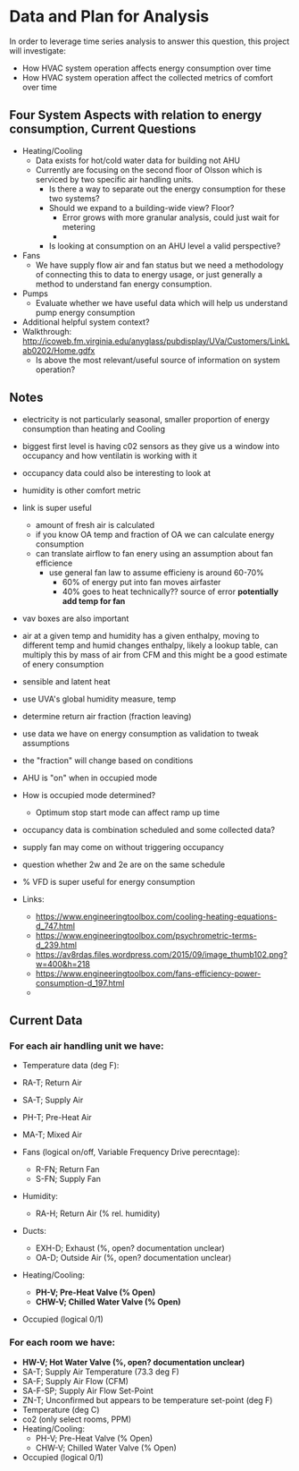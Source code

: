 # Data and Plan for Analysis
In order to leverage time series analysis to answer this question, this project will investigate:
- How HVAC system operation affects energy consumption over time
- How HVAC system operation affect the collected metrics of comfort over time

## Four System Aspects with relation to energy consumption, Current Questions
- Heating/Cooling
	- Data exists for hot/cold water data for building not AHU
	- Currently are focusing on the second floor of Olsson which is serviced by two specific air handling units.
		-	Is there a way to separate out the energy consumption for these two systems?
		-	Should we expand to a building-wide view? Floor?
			- Error grows with more granular analysis, could just wait for metering
			-
		-	Is looking at consumption on an AHU level a valid perspective?
- Fans
	-	We have supply flow air and fan status but we need a methodology of connecting this to data to energy usage, or just generally a method to understand fan energy consumption.
- Pumps
	- Evaluate whether we have useful data which will help us understand pump energy consumption
- Additional helpful system context?
- Walkthrough: http://icoweb.fm.virginia.edu/anyglass/pubdisplay/UVa/Customers/LinkLab0202/Home.gdfx
  - Is above the most relevant/useful source of information on system operation?

## Notes
- electricity is not particularly seasonal, smaller proportion of energy consumption than heating and Cooling
- biggest first level is having c02 sensors as they give us a window into occupancy and how ventilatin is working with it
- occupancy data could also be interesting to look at
- humidity is other comfort metric
- link is super useful
  - amount of fresh air is calculated
  - if you know OA temp and fraction of OA we can calculate energy consumption
  - can translate airflow to fan enery using an assumption about fan efficience
    - use general fan law to assume efficieny is around 60-70%
      - 60% of energy put into fan moves airfaster
      - 40% goes to heat technically?? source of error **potentially add temp for fan**
- vav boxes are also important
- air at a given temp and humidity has a given enthalpy, moving to different temp and humid changes enthalpy, likely a lookup table, can multiply this by mass of air from CFM and this might be a good estimate of enery consumption
- sensible and latent heat
- use UVA's global humidity measure, temp
- determine return air fraction (fraction leaving)

- use data we have on energy consumption as validation to tweak assumptions
- the "fraction" will change based on conditions
- AHU is "on" when in occupied mode
- How is occupied mode determined?
  - Optimum stop start mode can affect ramp up time
- occupancy data is combination scheduled and some collected data?
- supply fan may come on without triggering occupancy
- question whether 2w and 2e are on the same schedule
- % VFD is super useful for energy consumption

- Links:
  - https://www.engineeringtoolbox.com/cooling-heating-equations-d_747.html
  - https://www.engineeringtoolbox.com/psychrometric-terms-d_239.html
  - https://av8rdas.files.wordpress.com/2015/09/image_thumb102.png?w=400&h=218
  - https://www.engineeringtoolbox.com/fans-efficiency-power-consumption-d_197.html
  -


## Current Data

### For each air handling unit we have:

- Temperature data (deg F):
 - RA-T; Return Air
 - SA-T; Supply Air
 - PH-T; Pre-Heat Air
 - MA-T; Mixed Air

- Fans (logical on/off, Variable Frequency Drive perecntage):
  - R-FN; Return Fan
  - S-FN; Supply Fan

- Humidity:
  - RA-H; Return Air (% rel. humidity)

- Ducts:
  - EXH-D; Exhaust (%, open? documentation unclear)
  - OA-D; Outside Air (%, open? documentation unclear)

- Heating/Cooling:
  - **PH-V; Pre-Heat Valve (% Open)**
  - **CHW-V; Chilled Water Valve (% Open)**

- Occupied (logical 0/1)

### For each room we have:
- **HW-V; Hot Water Valve (%, open? documentation unclear)**
- SA-T; Supply Air Temperature (73.3 deg F)
- SA-F; Supply Air Flow (CFM)
- SA-F-SP; Supply Air Flow Set-Point
- ZN-T; Unconfirmed but appears to be temperature set-point (deg F)
- Temperature (deg C)
- co2 (only select rooms, PPM)
- Heating/Cooling:
  - PH-V; Pre-Heat Valve (% Open)
  - CHW-V; Chilled Water Valve (% Open)
- Occupied (logical 0/1)
